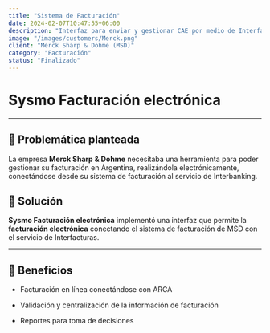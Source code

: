 ```yaml
---
title: "Sistema de Facturación"
date: 2024-02-07T10:47:55+06:00
description: "Interfaz para enviar y gestionar CAE por medio de Interfacturas"
image: "/images/customers/Merck.png"
client: "Merck Sharp & Dohme (MSD)"
category: "Facturación"
status: "Finalizado"
---
```

# Sysmo Facturación electrónica

---

## 🎯 Problemática planteada

La empresa **Merck Sharp & Dohme** necesitaba una herramienta para poder gestionar su facturación en Argentina, realizándola electrónicamente, conectándose desde su sistema de facturación al servicio de Interbanking.

## 🎯 Solución

**Sysmo Facturación electrónica** implementó una interfaz que permite la **facturación electrónica** conectando el sistema de facturación de MSD con el servicio de Interfacturas.

---

## 🧩 Beneficios

- Facturación en línea conectándose con ARCA

- Validación y centralización de la información de facturación

- Reportes para toma de decisiones
